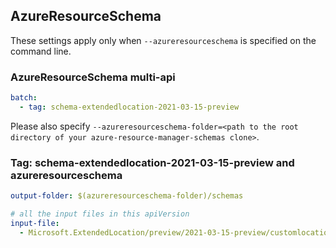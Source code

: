 ## AzureResourceSchema

These settings apply only when `--azureresourceschema` is specified on the command line.

### AzureResourceSchema multi-api

``` yaml $(azureresourceschema) && $(multiapi)
batch:
  - tag: schema-extendedlocation-2021-03-15-preview

```

Please also specify `--azureresourceschema-folder=<path to the root directory of your azure-resource-manager-schemas clone>`.

### Tag: schema-extendedlocation-2021-03-15-preview and azureresourceschema

``` yaml $(tag) == 'schema-extendedlocation-2021-03-15-preview' && $(azureresourceschema)
output-folder: $(azureresourceschema-folder)/schemas

# all the input files in this apiVersion
input-file:
  - Microsoft.ExtendedLocation/preview/2021-03-15-preview/customlocations.json

```
